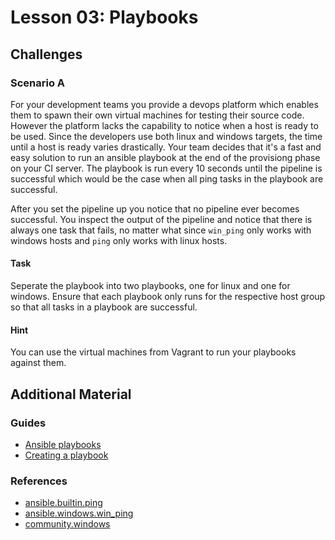 # Lesson 03: Playbooks

## Challenges

### Scenario A

For your development teams you provide a devops platform which enables them to spawn their own virtual machines for testing their source code. However the platform lacks the capability to notice when a host is ready to be used. Since the developers use both linux and windows targets, the time until a host is ready varies drastically. Your team decides that it's a fast and easy solution to run an ansible playbook at the end of the provisiong phase on your CI server. The playbook is run every 10 seconds until the pipeline is successful which would be the case when all ping tasks in the playbook are successful.

After you set the pipeline up you notice that no pipeline ever becomes successful. You inspect the output of the pipeline and notice that there is always one task that fails, no matter what since `win_ping` only works with windows hosts and `ping` only works with linux hosts.

#### Task

Seperate the playbook into two playbooks, one for linux and one for windows. Ensure that each playbook only runs for the respective host group so that all tasks in a playbook are successful.

#### Hint

You can use the virtual machines from Vagrant to run your playbooks against them.

## Additional Material

### Guides

- [Ansible playbooks](https://docs.ansible.com/ansible/latest/playbook_guide/playbooks_intro.html)
- [Creating a playbook](https://docs.ansible.com/ansible/latest/getting_started/get_started_playbook.html)

### References

- [ansible.builtin.ping](https://docs.ansible.com/ansible/latest/collections/ansible/builtin/ping_module.html)
- [ansible.windows.win_ping](https://docs.ansible.com/ansible/latest/collections/ansible/windows/win_ping_module.html)
- [community.windows](https://docs.ansible.com/ansible/latest/collections/community/windows/index.html)

